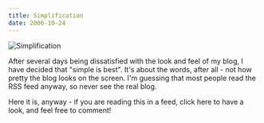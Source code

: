 ```yaml
---
title: Simplification
date: 2006-10-24
---
```


![Simplification](https://source.unsplash.com/gp8BLyaTaA0/1600x900)

After several days being dissatisfied with the look and feel of my blog, I have decided that "simple is best". It's about the words, after all - not how pretty the blog looks on the screen. I'm guessing that most people read the RSS feed anyway, so never see the real blog.

Here it is, anyway - if you are reading this in a feed, click here to have a look, and feel free to comment!